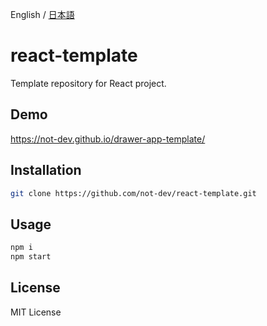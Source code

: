 English / [日本語](./README_JP.md)

<!-- ![](./res/) -->

# react-template

Template repository for React project.

## Demo

<https://not-dev.github.io/drawer-app-template/>

## Installation

```sh
git clone https://github.com/not-dev/react-template.git
```

## Usage

```sh
npm i
npm start
```

## License

MIT License
